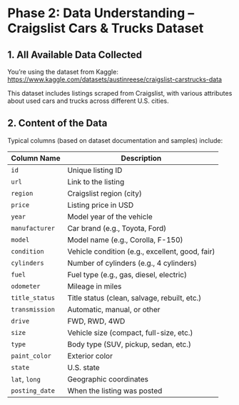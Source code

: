 # Phase 2: Data Understanding – Craigslist Cars & Trucks Dataset

## 1. All Available Data Collected

You’re using the dataset from Kaggle: https://www.kaggle.com/datasets/austinreese/craigslist-carstrucks-data 

This dataset includes listings scraped from Craigslist, with various attributes about used cars and trucks across different U.S. cities.

## 2. Content of the Data

Typical columns (based on dataset documentation and samples) include:

| Column Name    | Description                                     |
| -------------- | ----------------------------------------------- |
| `id`           | Unique listing ID                               |
| `url`          | Link to the listing                             |
| `region`       | Craigslist region (city)                        |
| `price`        | Listing price in USD                            |
| `year`         | Model year of the vehicle                       |
| `manufacturer` | Car brand (e.g., Toyota, Ford)                  |
| `model`        | Model name (e.g., Corolla, F-150)               |
| `condition`    | Vehicle condition (e.g., excellent, good, fair) |
| `cylinders`    | Number of cylinders (e.g., 4 cylinders)         |
| `fuel`         | Fuel type (e.g., gas, diesel, electric)         |
| `odometer`     | Mileage in miles                                |
| `title_status` | Title status (clean, salvage, rebuilt, etc.)    |
| `transmission` | Automatic, manual, or other                     |
| `drive`        | FWD, RWD, 4WD                                   |
| `size`         | Vehicle size (compact, full-size, etc.)         |
| `type`         | Body type (SUV, pickup, sedan, etc.)            |
| `paint_color`  | Exterior color                                  |
| `state`        | U.S. state                                      |
| `lat`, `long`  | Geographic coordinates                          |
| `posting_date` | When the listing was posted                     |
